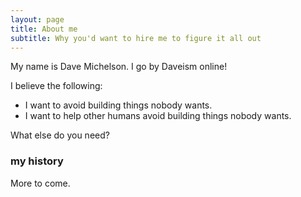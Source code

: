 ```yaml
---
layout: page
title: About me
subtitle: Why you'd want to hire me to figure it all out
---
```


My name is Dave Michelson. I go by Daveism online! 

I believe the following:

- I want to avoid building things nobody wants.
- I want to help other humans avoid building things nobody wants.

What else do you need?

### my history

More to come.
